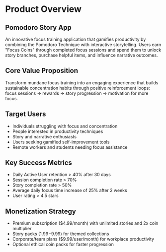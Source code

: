 # Product Overview

## Pomodoro Story App

An innovative focus training application that gamifies productivity by combining the Pomodoro Technique with interactive storytelling. Users earn "Focus Coins" through completed focus sessions and spend them to unlock story branches, purchase helpful items, and influence narrative outcomes.

## Core Value Proposition

Transform mundane focus training into an engaging experience that builds sustainable concentration habits through positive reinforcement loops: focus sessions → rewards → story progression → motivation for more focus.

## Target Users

- Individuals struggling with focus and concentration
- People interested in productivity techniques
- Story and narrative enthusiasts
- Users seeking gamified self-improvement tools
- Remote workers and students needing focus assistance

## Key Success Metrics

- Daily Active User retention > 40% after 30 days
- Session completion rate > 70%
- Story completion rate > 50%
- Average daily focus time increase of 25% after 2 weeks
- User rating > 4.5 stars

## Monetization Strategy

- Premium subscription ($4.99/month) with unlimited stories and 2x coin multiplier
- Story packs ($1.99-$9.99) for themed collections
- Corporate/team plans ($9.99/user/month) for workplace productivity
- Optional ethical coin packs for faster progression